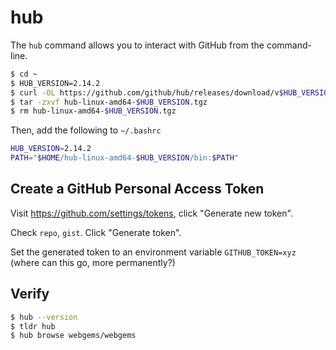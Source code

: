 # hub

The `hub` command allows you to interact with GitHub from the command-line.

```bash
$ cd ~
$ HUB_VERSION=2.14.2
$ curl -OL https://github.com/github/hub/releases/download/v$HUB_VERSION/hub-linux-amd64-$HUB_VERSION.tgz
$ tar -zxvf hub-linux-amd64-$HUB_VERSION.tgz
$ rm hub-linux-amd64-$HUB_VERSION.tgz
```

Then, add the following to `~/.bashrc`

```bash
HUB_VERSION=2.14.2
PATH="$HOME/hub-linux-amd64-$HUB_VERSION/bin:$PATH"
```

## Create a GitHub Personal Access Token

Visit https://github.com/settings/tokens, click "Generate new token".

Check `repo`, `gist`. Click "Generate token".

Set the generated token to an environment variable `GITHUB_TOKEN=xyz` (where can this go, more permanently?)

## Verify

```bash
$ hub --version
$ tldr hub
$ hub browse webgems/webgems
```
